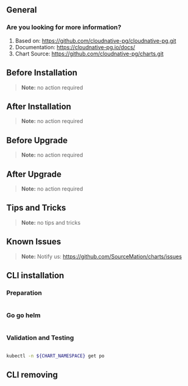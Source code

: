 ## General

### Are you looking for more information?

1. Based on: https://github.com/cloudnative-pg/cloudnative-pg.git
2. Documentation: https://cloudnative-pg.io/docs/
3. Chart Source: https://github.com/cloudnative-pg/charts.git


## Before Installation


> **Note:**
> no action required


## After Installation

> **Note:**
> no action required

## Before Upgrade

> **Note:**
> no action required

## After Upgrade

> **Note:**
> no action required


## Tips and Tricks

> **Note:**
> no tips and tricks


## Known Issues

> **Note:**
> Notify us: https://github.com/SourceMation/charts/issues



## CLI installation

### Preparation

```bash

```

### Go go helm

``` bash


```

### Validation and Testing

```bash

kubectl -n ${CHART_NAMESPACE} get po

```

## CLI removing

```bash



```

